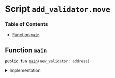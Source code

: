 
<a name="SCRIPT"></a>

# Script `add_validator.move`

### Table of Contents

-  [Function `main`](#SCRIPT_main)



<a name="SCRIPT_main"></a>

## Function `main`



<pre><code><b>public</b> <b>fun</b> <a href="#SCRIPT_main">main</a>(new_validator: address)
</code></pre>



<details>
<summary>Implementation</summary>


<pre><code><b>fun</b> <a href="#SCRIPT_main">main</a>(new_validator: address) {
  <a href="../../modules/doc/libra_system.md#0x0_LibraSystem_add_validator">LibraSystem::add_validator</a>(new_validator);
}
</code></pre>



</details>
